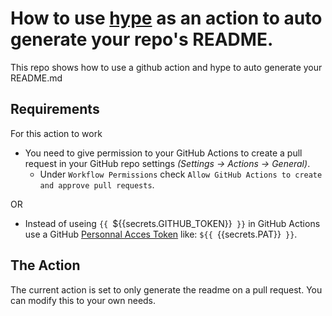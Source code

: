 # How to use [hype](https://github.com/gopherguides/hype) as an action to auto generate your repo's README.

This repo shows how to use a github action and hype to auto generate your README.md

## Requirements

For this action to work

- You need to give permission to your GitHub Actions to create a pull request in your GitHub repo settings *(Settings -> Actions -> General)*.   
    - Under `Workflow Permissions` check `Allow GitHub Actions to create and approve pull requests`.

OR


- Instead of useing `{{ `${{secrets.GITHUB_TOKEN}}` }}` in GitHub Actions use a GitHub [Personnal Acces Token](https://docs.github.com/en/authentication/keeping-your-account-and-data-secure/creating-a-personal-access-token#creating-a-fine-grained-personal-access-token) like: `${{ `{{secrets.PAT}}` }}`.

## The Action

The current action is set to only generate the readme on a pull request.  You can modify this to your own needs.

<code src="hype.yml"></code>

